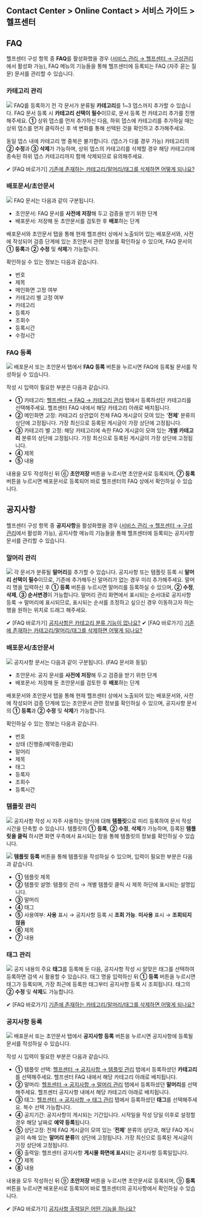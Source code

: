 ## Contact Center > Online Contact > 서비스 가이드 > 헬프센터

## FAQ
헬프센터 구성 항목 중 **FAQ**를 활성화했을 경우 ([서비스 관리 → 헬프센터 → 구성관리](https://alpha-docs.toast.com/ko/Contact%20Center/ko/online-contact-guide-service-management/#_26)에서 활성화 가능), FAQ 메뉴의 기능들을 통해 헬프센터에 등록되는 FAQ (자주 묻는 질문) 문서를 관리할 수 있습니다. 


### 카테고리 관리
![](http://static.toastoven.net/prod_contact_center/3.1-(1).png)
FAQ를 등록하기 전 각 문서가 분류될 **카테고리**를 1~3 뎁스까지 추가할 수 있습니다. FAQ 문서 등록 시 **카테고리 선택이 필수**이므로, 문서 등록 전 카테고리 추가를 진행해주세요. **①** 상위 뎁스를 먼저 추가하신 다음, 하위 뎁스에 카테고리를 추가하실 때는 상위 뎁스를 먼저 클릭하신 후 색 변화를 통해 선택된 것을 확인하고 추가해주세요.

동일 뎁스 내에 카테고리 명 중복은 불가합니다. (뎁스가 다를 경우 가능)
카테고리의 **② 수정**과 **③ 삭제**가 가능하며, 상위 뎁스의 카테고리를 삭제할 경우 해당 카테고리에 종속된 하위 뎁스 카테고리까지 함께 삭제되므로 유의해주세요. 

✔ \[FAQ 바로가기] [기존에 존재하는 카테고리/말머리/태그를 삭제하면 어떻게 되나요?](https://nhn-contact.oc.toast.com/oc/hc/article/63/)


### 배포문서/초안문서
![](http://static.toastoven.net/prod_contact_center/3.1-(2).png)
FAQ 문서는 다음과 같이 구분됩니다.
-	초안문서: FAQ 문서를 **사전에 저장**해 두고 검증을 받기 위한 단계
-	배포문서: 저장해 둔 초안문서를 검토한 후 **배포**하는 단계

배포문서와 초안문서 탭을 통해 현재 헬프센터 상에서 노출되어 있는 배포문서와, 사전에 작성되어 검증 단계에 있는 초안문서 관련 정보를 확인하실 수 있으며, FAQ 문서의 **① 등록**과 **② 수정** 및 **삭제**가 가능합니다.

확인하실 수 있는 정보는 다음과 같습니다.
-	번호
-	제목
-	메인화면 고정 여부
-	카테고리 별 고정 여부
-	카테고리
-	등록자
-	조회수
-	등록시간
-	수정시간


### FAQ 등록
![](http://static.toastoven.net/prod_contact_center/3.1-(3).png)
배포문서 또는 초안문서 탭에서 **FAQ 등록** 버튼을 누르시면 FAQ에 등록될 문서를 작성하실 수 있습니다.

작성 시 입력이 필요한 부분은 다음과 같습니다.
-	**①** 카테고리: [헬프센터 → FAQ → 카테고리 관리](https://alpha-docs.toast.com/ko/Contact%20Center/ko/online-contact-guide-help-center/#_1) 탭에서 등록하셨던 카테고리를 선택해주세요. 헬프센터 FAQ 내에서 해당 카테고리 아래로 배치됩니다.
-	**②** 메인화면 고정: 카테고리 상관없이 전체 FAQ 게시글이 모여 있는 ‘**전체**’ 분류의 상단에 고정됩니다. 가장 최신으로 등록된 게시글이 가장 상단에 고정됩니다.
-	**③** 카테고리 별 고정: 해당 카테고리에 속한 FAQ 게시글이 모여 있는 **개별 카테고리** 분류의 상단에 고정됩니다. 가장 최신으로 등록된 게시글이 가장 상단에 
    고정됩니다.
-	**④** 제목
-	**⑤** 내용

내용을 모두 작성하신 뒤 ⑥ **초안저장** 버튼을 누르시면 초안문서로 등록되며, **⑦ 등록** 버튼을 누르시면 배포문서로 등록되어 바로 헬프센터의 FAQ 상에서 확인하실 수 있습니다.


## 공지사항
헬프센터 구성 항목 중 **공지사항**을 활성화했을 경우 ([서비스 관리 → 헬프센터 → 구성관리](https://alpha-docs.toast.com/ko/Contact%20Center/ko/online-contact-guide-service-management/#_26)에서 활성화 가능), 공지사항 메뉴의 기능들을 통해 헬프센터에 등록되는 공지사항 문서를 관리할 수 있습니다. 


### 말머리 관리
![](http://static.toastoven.net/prod_contact_center/3.2-(1).png)
각 문서가 분류될 **말머리**를 추가할 수 있습니다. 공지사항 또는 템플릿 등록 시 **말머리 선택이 필수**이므로, 기존에 추가해두신 말머리가 없는 경우 미리 추가해주세요. 
말머리 명을 입력하신 후 **① 등록** 버튼을 누르시면 말머리를 등록하실 수 있으며, **② 수정**, **삭제**, **③ 순서변경**이 가능합니다.
말머리 관리 화면에서 표시되는 순서대로 공지사항 등록 → 말머리에 표시되므로, 표시되는 순서를 조정하고 싶으신 경우 이동하고자 하는 행을 원하는 위치로 드래그 해주세요.

✔ \[FAQ 바로가기] [공지사항은 카테고리 분류 기능이 없나요?](https://nhn-contact.oc.toast.com/oc/hc/article/47/)
✔ \[FAQ 바로가기] [기존에 존재하는 카테고리/말머리/태그를 삭제하면 어떻게 되나요?](https://nhn-contact.oc.toast.com/oc/hc/article/63/)


### 배포문서/초안문서
![](http://static.toastoven.net/prod_contact_center/3.2-(2).png)
공지사항 문서는 다음과 같이 구분됩니다. (FAQ 문서와 동일)
-	초안문서: 공지 문서를 **사전에 저장**해 두고 검증을 받기 위한 단계
-	배포문서: 저장해 둔 초안문서를 검토한 후 **배포**하는 단계

배포문서와 초안문서 탭을 통해 현재 헬프센터 상에서 노출되어 있는 배포문서와, 사전에 작성되어 검증 단계에 있는 초안문서 관련 정보를 확인하실 수 있으며, 공지사항 문서의 **① 등록**과 **② 수정** 및 **삭제**가 가능합니다.

확인하실 수 있는 정보는 다음과 같습니다.
-	번호
-	상태 (진행중/예약중/완료)
-	말머리
-	제목
-	태그
-	등록자
-	조회수
-	등록시간


### 템플릿 관리
![](http://static.toastoven.net/prod_contact_center/3.2-(3).png)
공지사항 작성 시 자주 사용하는 양식에 대해 **템플릿**으로 미리 등록하여 문서 작성 시간을 단축할 수 있습니다. 템플릿의 **① 등록**, **② 수정**, **삭제**가 가능하며, 등록된 **템플릿을 클릭**
하시면 화면 우측에서 표시되는 창을 통해 템플릿의 정보를 확인하실 수 있습니다.

![](http://static.toastoven.net/prod_contact_center/3.2-(4).png)
**템플릿 등록** 버튼을 통해 템플릿을 작성하실 수 있으며, 입력이 필요한 부분은 다음과 같습니다.
-	**①** 템플릿 제목
-	**②** 템플릿 설명: 템플릿 관리 → 개별 템플릿 클릭 시 제목 하단에 표시되는 설명입니다. 
-	**③** 말머리
-	**④** 태그
-	**⑤** 사용여부: **사용** 표시 → 공지사항 등록 시 **조회 가능**. **미사용** 표시 → **조회되지 않음**
-	**⑥** 제목
-	**⑦** 내용


### 태그 관리
![](http://static.toastoven.net/prod_contact_center/3.2-(5).png)
공지 내용의 주요 **태그**를 등록해 둔 다음, 공지사항 작성 시 알맞은 태그를 선택하여 등록하면 검색 시 활용할 수 있습니다.
태그 명을 입력하신 뒤 **① 등록** 버튼을 누르시면 태그가 등록되며, 가장 최근에 등록한 태그부터 공지사항 등록 시 조회됩니다. 태그의 **② 수정** 및 **삭제**도 가능합니다.

✔ \[FAQ 바로가기] [기존에 존재하는 카테고리/말머리/태그를 삭제하면 어떻게 되나요?](https://nhn-contact.oc.toast.com/oc/hc/article/63/)


### 공지사항 등록
![](http://static.toastoven.net/prod_contact_center/3.2-(6).png)
배포문서 또는 초안문서 탭에서 **공지사항 등록** 버튼을 누르시면 공지사항에 등록될 문서를 작성하실 수 있습니다.

작성 시 입력이 필요한 부분은 다음과 같습니다.
-	**①** 템플릿 선택: [헬프센터 → 공지사항 → 템플릿 관리](https://alpha-docs.toast.com/ko/Contact%20Center/ko/online-contact-guide-help-center/#_6) 탭에서 등록하셨던 **카테고리**를 선택해주세요. 헬프센터 FAQ 내에서 해당 카테고리 아래로 배치됩니다.
-	**②** 말머리: [헬프센터 → 공지사항 → 말머리 관리](https://alpha-docs.toast.com/ko/Contact%20Center/ko/online-contact-guide-help-center/#_4) 탭에서 등록하셨던 **말머리**를 선택해주세요. 헬프센터 공지사항 내에서 해당 카테고리 아래로 배치됩니다.
-	**③** 태그: [헬프센터 → 공지사항 → 태그 관리](https://alpha-docs.toast.com/ko/Contact%20Center/ko/online-contact-guide-help-center/#_7) 탭에서 등록하셨던 **태그**를 선택해주세요. 복수 선택 가능합니다.
-	**④** 공지기간: 공지사항이 게시되는 기간입니다. 시작일을 작성 당일 이후로 설정할 경우 해당 날짜로 **예약 등록**됩니다.
-	**⑤** 상단고정: 전체 FAQ 게시글이 모여 있는 ‘**전체**’ 분류의 상단과, 해당 FAQ 게시글이 속해 있는 **말머리 분류**의 상단에 고정됩니다. 
    가장 최신으로 등록된 게시글이 가장 상단에 고정됩니다.
-	**⑥** 출력일: 헬프센터 공지사항 **게시물 화면에 표시**되는 공지사항 등록일입니다.
-	**⑦** 제목
-	**⑧** 내용

내용을 모두 작성하신 뒤 ⑨ **초안저장** 버튼을 누르시면 초안문서로 등록되며, ⑨ **등록** 버튼을 누르시면 배포문서로 등록되어 바로 헬프센터의 공지사항에서 확인하실 수 있습니다.

✔ \[FAQ 바로가기] [공지사항 출력일은 어떤 기능을 하나요?](https://nhn-contact.oc.toast.com/oc/hc/article/46/)
